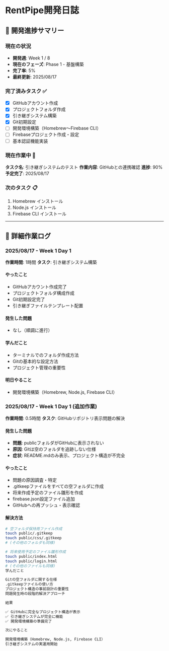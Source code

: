 # RentPipe開発日誌

## 📅 開発進捗サマリー

### 現在の状況
- **開発週**: Week 1 / 8
- **現在のフェーズ**: Phase 1 - 基盤構築
- **完了率**: 5%
- **最終更新**: 2025/08/17

### 完了済みタスク ✅
- [x] GitHubアカウント作成
- [x] プロジェクトフォルダ作成
- [x] 引き継ぎシステム構築
- [x] Git初期設定
- [ ] 開発環境構築（Homebrew〜Firebase CLI）
- [ ] Firebaseプロジェクト作成・設定
- [ ] 基本認証機能実装

### 現在作業中 🔄
**タスク名**: 引き継ぎシステムのテスト
**作業内容**: GitHubとの連携確認
**進捗**: 90%
**予定完了**: 2025/08/17

### 次のタスク 📋
1. Homebrew インストール
2. Node.js インストール
3. Firebase CLI インストール

---

## 📝 詳細作業ログ

### 2025/08/17 - Week 1 Day 1
**作業時間**: 1時間
**タスク**: 引き継ぎシステム構築

#### やったこと
- GitHubアカウント作成完了
- プロジェクトフォルダ構成作成
- Git初期設定完了
- 引き継ぎファイルテンプレート配置

#### 発生した問題
- なし（順調に進行）

#### 学んだこと
- ターミナルでのフォルダ作成方法
- Gitの基本的な設定方法
- プロジェクト管理の重要性

#### 明日やること
- 開発環境構築（Homebrew, Node.js, Firebase CLI）

### 2025/08/17 - Week 1 Day 1 (追加作業)
**作業時間**: 0.5時間
**タスク**: GitHubリポジトリ表示問題の解決

#### 発生した問題
- **問題**: publicフォルダがGitHubに表示されない
- **原因**: Gitは空のフォルダを追跡しない仕様
- **症状**: README.mdのみ表示、プロジェクト構造が不完全

#### やったこと
- 問題の原因調査・特定
- .gitkeepファイルをすべての空フォルダに作成
- 将来作成予定のファイル雛形を作成
- firebase.json設定ファイル追加
- GitHubへの再プッシュ・表示確認

#### 解決方法
```bash
# 空フォルダ保持用ファイル作成
touch public/.gitkeep
touch public/css/.gitkeep
# (その他のフォルダも同様)

# 将来使用予定のファイル雛形作成
touch public/index.html
touch public/login.html
# (その他のファイルも同様)
学んだこと

Gitの空フォルダに関する仕様
.gitkeepファイルの使い方
プロジェクト構造の事前設計の重要性
問題発生時の段階的解決アプローチ

結果

✅ GitHubに完全なプロジェクト構造が表示
✅ 引き継ぎシステムが完全に機能
✅ 開発環境構築の準備完了

次にやること

開発環境構築（Homebrew, Node.js, Firebase CLI）
引き継ぎシステムの実運用開始
